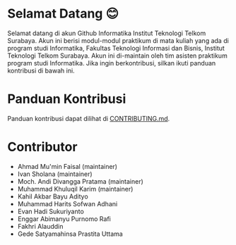 # Selamat Datang :blush:

Selamat datang di akun Github Informatika Institut Teknologi Telkom Surabaya. Akun ini berisi modul-modul praktikum di mata kuliah yang ada di program studi Informatika, Fakultas Teknologi Informasi dan Bisnis, Institut Teknologi Telkom Surabaya. Akun ini di-maintain oleh tim asisten praktikum program studi Informatika. Jika ingin berkontribusi, silkan ikuti panduan kontribusi di bawah ini.

# Panduan Kontribusi

Panduan kontribusi dapat dilihat di [CONTRIBUTING.md](/CONTRIBUTING.md).

# Contributor
- Ahmad Mu'min Faisal (maintainer)
- Ivan Sholana (maintainer)
- Moch. Andi Divangga Pratama (maintainer)
- Muhammad Khuluqil Karim (maintainer)
- Kahil Akbar Bayu Adityo
- Muhammad Harits Sofwan Adhani
- Evan Hadi Sukuriyanto
- Enggar Abimanyu Purnomo Rafi
- Fakhri Alauddin
- Gede Satyamahinsa Prastita Uttama
